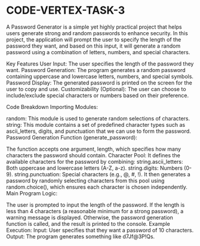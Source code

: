 # CODE-VERTEX-TASK-3
A Password Generator is a simple yet highly practical project that helps users generate strong and random passwords to enhance security. In this project, the application will prompt the user to specify the length of the password they want, and based on this input, it will generate a random password using a combination of letters, numbers, and special characters.

Key Features
User Input: The user specifies the length of the password they want.
Password Generation: The program generates a random password containing uppercase and lowercase letters, numbers, and special symbols.
Password Display: The generated password is printed on the screen for the user to copy and use.
Customizability (Optional): The user can choose to include/exclude special characters or numbers based on their preference.

Code Breakdown
Importing Modules:

random: This module is used to generate random selections of characters.
string: This module contains a set of predefined character types such as ascii_letters, digits, and punctuation that we can use to form the password.
Password Generation Function (generate_password):

The function accepts one argument, length, which specifies how many characters the password should contain.
Character Pool: It defines the available characters for the password by combining:
string.ascii_letters: Both uppercase and lowercase letters (A-Z, a-z).
string.digits: Numbers (0-9).
string.punctuation: Special characters (e.g., @, #, !).
It then generates a password by randomly selecting characters from this pool using random.choice(), which ensures each character is chosen independently.
Main Program Logic:

The user is prompted to input the length of the password.
If the length is less than 4 characters (a reasonable minimum for a strong password), a warning message is displayed.
Otherwise, the password generation function is called, and the result is printed to the console.
Example Execution:
Input: User specifies that they want a password of 10 characters.
Output: The program generates something like d7Jf@3P!Qs.
